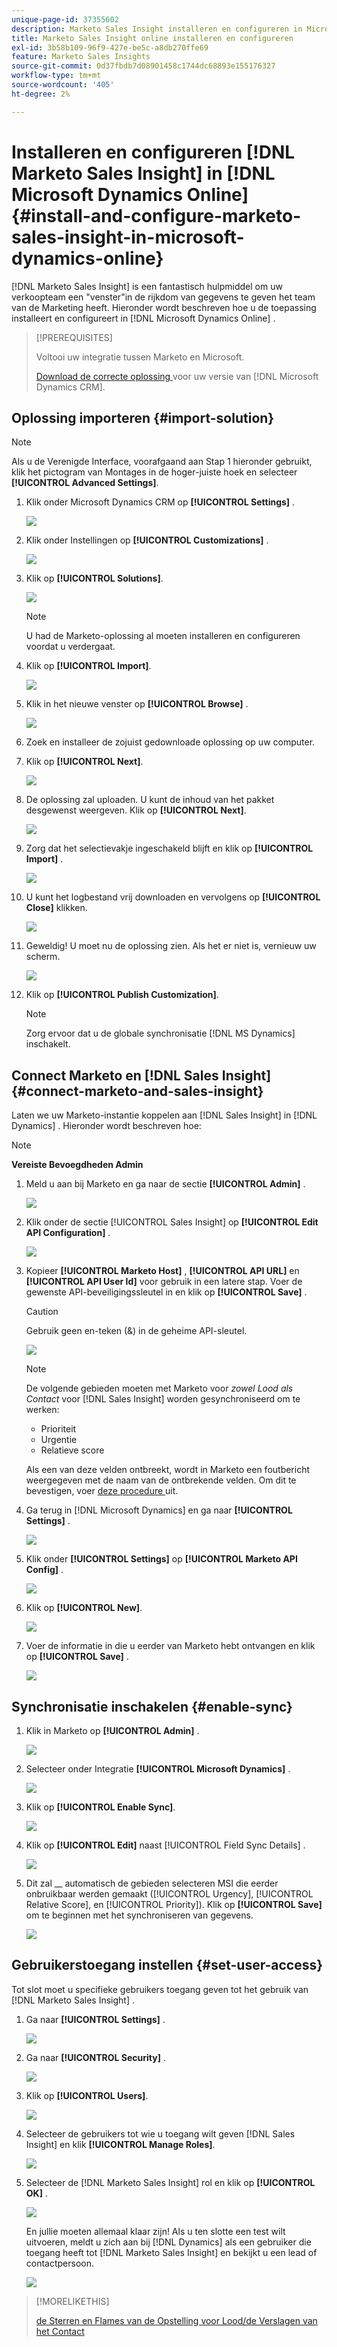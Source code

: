 ```yaml
---
unique-page-id: 37355602
description: Marketo Sales Insight installeren en configureren in Microsoft Dynamics Online - Marketo Docs - Productdocumentatie
title: Marketo Sales Insight online installeren en configureren
exl-id: 3b58b109-96f9-427e-be5c-a8db270ffe69
feature: Marketo Sales Insights
source-git-commit: 0d37fbdb7d08901458c1744dc68893e155176327
workflow-type: tm+mt
source-wordcount: '405'
ht-degree: 2%

---
```


# Installeren en configureren [!DNL Marketo Sales Insight] in [!DNL Microsoft Dynamics Online] {#install-and-configure-marketo-sales-insight-in-microsoft-dynamics-online}

[!DNL Marketo Sales Insight] is een fantastisch hulpmiddel om uw verkoopteam een &quot;venster&quot;in de rijkdom van gegevens te geven het team van de Marketing heeft. Hieronder wordt beschreven hoe u de toepassing installeert en configureert in [!DNL Microsoft Dynamics Online] .

>[!PREREQUISITES]
>
>Voltooi uw integratie tussen Marketo en Microsoft.
>
>[ Download de correcte oplossing ](/help/marketo/product-docs/marketo-sales-insight/msi-for-microsoft-dynamics/installing/download-the-marketo-sales-insight-solution-for-microsoft-dynamics.md) voor uw versie van [!DNL Microsoft Dynamics CRM].

## Oplossing importeren {#import-solution}

>[!NOTE]
>
>Als u de Verenigde Interface, voorafgaand aan Stap 1 hieronder gebruikt, klik het pictogram van Montages in de hoger-juiste hoek en selecteer **[!UICONTROL Advanced Settings]**.

1. Klik onder Microsoft Dynamics CRM op **[!UICONTROL Settings]** .

   ![](assets/image2014-12-12-9-3a4-3a56-1.png)

1. Klik onder Instellingen op **[!UICONTROL Customizations]** .

   ![](assets/image2015-4-29-14-3a22-3a1-1.png)

1. Klik op **[!UICONTROL Solutions]**.

   ![](assets/image2014-12-12-9-3a5-3a17-1.png)

   >[!NOTE]
   >
   >U had de Marketo-oplossing al moeten installeren en configureren voordat u verdergaat.

1. Klik op **[!UICONTROL Import]**.

   ![](assets/image2014-12-12-9-3a5-3a27-1.png)

1. Klik in het nieuwe venster op **[!UICONTROL Browse]** .

   ![](assets/image2014-12-12-9-3a5-3a36-1.png)

1. Zoek en installeer de zojuist gedownloade oplossing op uw computer.

1. Klik op **[!UICONTROL Next]**.

   ![](assets/seven.png)

1. De oplossing zal uploaden. U kunt de inhoud van het pakket desgewenst weergeven. Klik op **[!UICONTROL Next]**.

   ![](assets/image2014-12-12-9-3a6-3a10-1.png)

1. Zorg dat het selectievakje ingeschakeld blijft en klik op **[!UICONTROL Import]** .

   ![](assets/image2014-12-12-9-3a6-3a19-1.png)

1. U kunt het logbestand vrij downloaden en vervolgens op **[!UICONTROL Close]** klikken.

   ![](assets/image2014-12-12-9-3a6-3a29-1.png)

1. Geweldig! U moet nu de oplossing zien. Als het er niet is, vernieuw uw scherm.

   ![](assets/eleven.png)

1. Klik op **[!UICONTROL Publish Customization]**.

   >[!NOTE]
   >
   >Zorg ervoor dat u de globale synchronisatie [!DNL MS Dynamics] inschakelt.

## Connect Marketo en [!DNL Sales Insight] {#connect-marketo-and-sales-insight}

Laten we uw Marketo-instantie koppelen aan [!DNL Sales Insight] in [!DNL Dynamics] . Hieronder wordt beschreven hoe:

>[!NOTE]
>
>**Vereiste Bevoegdheden Admin**

1. Meld u aan bij Marketo en ga naar de sectie **[!UICONTROL Admin]** .

   ![](assets/image2014-12-12-9-3a6-3a50-1.png)

1. Klik onder de sectie [!UICONTROL Sales Insight] op **[!UICONTROL Edit API Configuration]** .

   ![](assets/image2014-12-12-9-3a7-3a0-1.png)

1. Kopieer **[!UICONTROL Marketo Host]** , **[!UICONTROL API URL]** en **[!UICONTROL API User Id]** voor gebruik in een latere stap. Voer de gewenste API-beveiligingssleutel in en klik op **[!UICONTROL Save]** .

   >[!CAUTION]
   >
   >Gebruik geen en-teken (&amp;) in de geheime API-sleutel.

   ![](assets/image2014-12-12-9-3a7-3a9-1.png)

   >[!NOTE]
   >
   >De volgende gebieden moeten met Marketo voor _zowel Lood als Contact_ voor [!DNL Sales Insight] worden gesynchroniseerd om te werken:
   >
   >* Prioriteit
   >* Urgentie
   >* Relatieve score
   >
   >Als een van deze velden ontbreekt, wordt in Marketo een foutbericht weergegeven met de naam van de ontbrekende velden. Om dit te bevestigen, voer [ deze procedure ](/help/marketo/product-docs/marketo-sales-insight/msi-for-microsoft-dynamics/setting-up-and-using/required-fields-for-syncing-marketo-with-dynamics.md) uit.

1. Ga terug in [!DNL Microsoft Dynamics] en ga naar **[!UICONTROL Settings]** .

   ![](assets/image2014-12-12-9-3a7-3a25-1.png)

1. Klik onder **[!UICONTROL Settings]** op **[!UICONTROL Marketo API Config]** .

   ![](assets/image2014-12-12-9-3a7-3a34-1.png)

1. Klik op **[!UICONTROL New]**.

   ![](assets/image2014-12-12-9-3a8-3a8-1.png)

1. Voer de informatie in die u eerder van Marketo hebt ontvangen en klik op **[!UICONTROL Save]** .

   ![](assets/image2014-12-12-9-3a8-3a17-1.png)

## Synchronisatie inschakelen {#enable-sync}

1. Klik in Marketo op **[!UICONTROL Admin]** .

   ![](assets/enable-one.png)

1. Selecteer onder Integratie **[!UICONTROL Microsoft Dynamics]** .

   ![](assets/enable-two.png)

1. Klik op **[!UICONTROL Enable Sync]**.

   ![](assets/enable-three.png)

1. Klik op **[!UICONTROL Edit]** naast [!UICONTROL Field Sync Details] .

   ![](assets/enable-four.png)

1. Dit zal __ automatisch de gebieden selecteren MSI die eerder onbruikbaar werden gemaakt ([!UICONTROL Urgency], [!UICONTROL Relative Score], en [!UICONTROL Priority]). Klik op **[!UICONTROL Save]** om te beginnen met het synchroniseren van gegevens.

   ![](assets/enable-five.png)

## Gebruikerstoegang instellen {#set-user-access}

Tot slot moet u specifieke gebruikers toegang geven tot het gebruik van [!DNL Marketo Sales Insight] .

1. Ga naar **[!UICONTROL Settings]** .

   ![](assets/image2014-12-12-9-3a8-3a34-1.png)

1. Ga naar **[!UICONTROL Security]** .

   ![](assets/image2015-4-29-14-3a56-3a33-1.png)

1. Klik op **[!UICONTROL Users]**.

   ![](assets/image2015-4-29-14-3a57-3a46-1.png)

1. Selecteer de gebruikers tot wie u toegang wilt geven [!DNL Sales Insight] en klik **[!UICONTROL Manage Roles]**.

   ![](assets/image2015-4-29-14-3a59-3a31-1.png)

1. Selecteer de [!DNL Marketo Sales Insight] rol en klik op **[!UICONTROL OK]** .

   ![](assets/image2014-12-12-9-3a9-3a22-1.png)

   En jullie moeten allemaal klaar zijn! Als u ten slotte een test wilt uitvoeren, meldt u zich aan bij [!DNL Dynamics] als een gebruiker die toegang heeft tot [!DNL Marketo Sales Insight] en bekijkt u een lead of contactpersoon.

   ![](assets/image2015-4-29-15-3a2-3a27-1.png)

>[!MORELIKETHIS]
>
>[ de Sterren en Flames van de Opstelling voor Lood/de Verslagen van het Contact ](/help/marketo/product-docs/marketo-sales-insight/msi-for-microsoft-dynamics/setting-up-and-using/setting-up-stars-and-flames-for-lead-contact-records.md)
